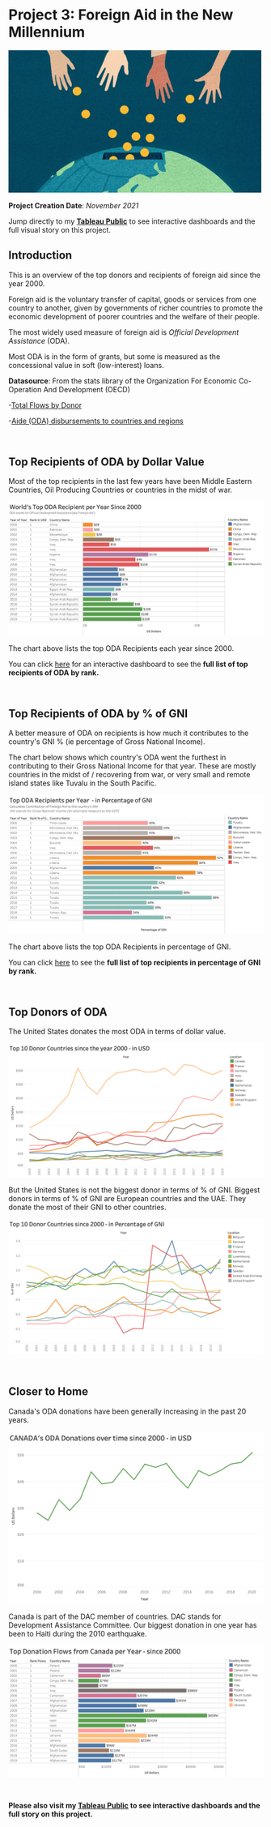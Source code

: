 # Project 3: Foreign Aid in the New Millennium

<p align="left"><img width="500" height="" src="https://github.com/RubyRondina/Foreign-Aid/blob/main/Visuals/aid.jpeg"></p>

**Project Creation Date**: *November 2021*

Jump directly to my [**Tableau Public**](https://public.tableau.com/app/profile/ruby.rondina/viz/ForeignAide/Story1) to see interactive dashboards and the full visual story on this project.
<br>

## Introduction

This is an overview of the top donors and recipients of foreign aid since the year 2000.

Foreign aid is the voluntary transfer of capital, goods or services from one country to another, given by governments of richer countries to promote the economic development of poorer countries and the welfare of their people.

The most widely used measure of foreign aid is *Official Development Assistance* (ODA).  

Most ODA is in the form of grants, but some is measured as the concessional value in soft (low-interest) loans.

**Datasource**: From the stats library of the Organization For Economic Co-Operation And Development (OECD)

-[Total Flows by Donor](https://stats.oecd.org/viewhtml.aspx?datasetcode=TABLE1&lang=en)

-[Aide (ODA) disbursements to countries and regions](https://stats.oecd.org/viewhtml.aspx?datasetcode=TABLE2A&lang=en)

<br>

## Top Recipients of ODA by Dollar Value

Most of the top recipients in the last few years have been Middle Eastern Countries, Oil Producing Countries or countries in the midst of war.

![RecipientsinUSD](https://github.com/RubyRondina/Foreign-Aid/blob/main/Visuals/TopRecipientsInUSD.png)

The chart above lists the top ODA Recipients each year since 2000.

You can click [here](https://public.tableau.com/app/profile/ruby.rondina/viz/ODA-TopRecipientssince2000/TopGlobalReceipts) for an interactive dashboard to see the **full list of top recipients of ODA by rank.**

<br>

## Top Recipients of ODA by % of GNI

A better measure of ODA on recipients is how much it contributes to the country's GNI % (ie percentage of Gross National Income).

The chart below shows which country's ODA went the furthest in contributing to their Gross National Income for that year.  These are mostly countries in the midst of / recovering from war, or very small and remote island states like Tuvalu in the South Pacific.

![RecipientsinGNI](https://github.com/RubyRondina/Foreign-Aid/blob/main/Visuals/TopRecipientsInPercentOfGNI.png)

The chart above lists the top ODA Recipients in percentage of GNI.

You can click [here](https://public.tableau.com/app/profile/ruby.rondina/viz/ForeignAide_16417085747160/Dashboard5) to see the **full list of top recipients in percentage of GNI by rank.**

<br>

## Top Donors of ODA

The United States donates the most ODA in terms of dollar value.

![DonorsinUSD](https://github.com/RubyRondina/Foreign-Aid/blob/main/Visuals/TopDonorsInUSD.png)

But the United States is not the biggest donor in terms of % of GNI.  Biggest donors in terms of % of GNI are European countries and the UAE.  They donate the most of their GNI to other countries.

![DonorsGNI](https://github.com/RubyRondina/Foreign-Aid/blob/main/Visuals/TopDonorsInPercentOfGNI.png)

<br>

## Closer to Home

Canada's ODA donations have been generally increasing in the past 20 years.
 
<p align="center"><img width="750" height="" src="https://github.com/RubyRondina/Foreign-Aid/blob/main/Visuals/CanadaDonation.png"></p>

Canada is part of the DAC member of countries.  DAC stands for Development Assistance Committee.  Our biggest donation in one year has been to Haiti during the 2010 earthquake.

![CanadaTopFlows](https://github.com/RubyRondina/Foreign-Aid/blob/main/Visuals/CanadaTopFlows.png)

<br>

**Please also visit my [Tableau Public](https://public.tableau.com/app/profile/ruby.rondina/viz/ForeignAide/Story1) to see interactive dashboards and the full story on this project.**
